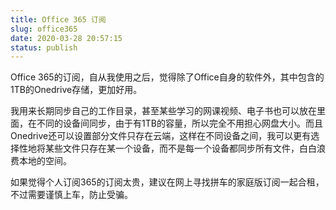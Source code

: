 ```yaml
---
title: Office 365 订阅
slug: office365
date: 2020-03-28 20:57:15
status: publish
---
```


Office 365的订阅，自从我使用之后，觉得除了Office自身的软件外，其中包含的1TB的Onedrive存储，更加好用。

我用来长期同步自己的工作目录，甚至某些学习的网课视频、电子书也可以放在里面，在不同的设备间同步，由于有1TB的容量，所以完全不用担心网盘大小。而且Onedrive还可以设置部分文件只存在云端，这样在不同设备之间，我可以更有选择性地将某些文件只存在某一个设备，而不是每一个设备都同步所有文件，白白浪费本地的空间。

如果觉得个人订阅365的订阅太贵，建议在网上寻找拼车的家庭版订阅一起合租，不过需要谨慎上车，防止受骗。